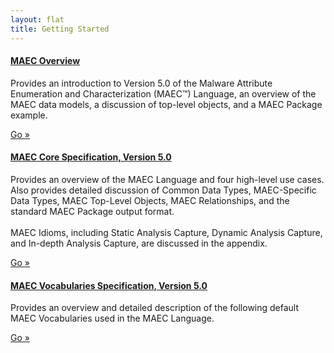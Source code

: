```yaml
---
layout: flat
title: Getting Started
---
```


<div class="row">
<div class="col-md-10">
    <div class="well">
      <h4><a href="/documentation/overview" target="_blank">MAEC Overview</a></h4>
      <p>Provides an introduction to Version 5.0 of the Malware Attribute Enumeration and Characterization (MAEC™) Language, an overview of the MAEC data models, a discussion of top-level objects, and a MAEC Package example.</p>
      <a class="btn btn-primary" href="/documentation/overview">Go »</a>
    </div>
    <div class="well">
      <h4><a href="/releases/5.0/MAEC_Core_Specification.pdf">MAEC Core Specification, Version 5.0</a></h4>
      <p>Provides an overview of the MAEC Language and four high-level use cases. Also provides detailed discussion of Common Data Types, MAEC-Specific Data Types, MAEC Top-Level Objects, MAEC Relationships, and the standard MAEC Package output format. 
      <br><br>
      MAEC Idioms, including Static Analysis Capture, Dynamic Analysis Capture, and In-depth Analysis Capture, are discussed in the appendix.</p>
      <a class="btn btn-primary" href="/releases/5.0/MAEC_Core_Specification.pdf">Go »</a>
    </div>
  <div class="well">
      <h4><a href="/releases/5.0/MAEC_Vocabularies_Specification.pdf">MAEC Vocabularies Specification, Version 5.0</a></h4>
      <p>Provides an overview and detailed description of the following default MAEC Vocabularies used in the MAEC Language.</p>
      <a class="btn btn-primary" href="/releases/5.0/MAEC_Vocabularies_Specification.pdf">Go »</a>
    </div>
</div>

